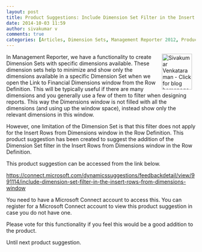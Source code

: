 ```yaml
---
layout: post
title: Product Suggestions: Include Dimension Set Filter in the Insert Rows From Dimensions window
date: 2014-10-03 11:59
author: sivakumar v
comments: true
categories: [Articles, Dimension Sets, Management Reporter 2012, Product Suggestions, Sivakumar Venkataraman, Uncategorized]
---
```

<p style="text-align:left;"><a title="Sivakumar Venkataraman - Click for blog homepage"><img border="0" hspace="10" alt="Sivakumar Venkataraman - Click for blog homepage" src="https://microsofttpd.github.io/assets/0871.sivav.jpg" width="80" align="right" height="95" /></a>In Management Reporter, we have a functionality to create Dimension Sets with specific dimensions available. These dimension sets help to minimize and show only the dimensions available in a specific Dimension Set when we open the Link to Financial Dimensions window from the Row Definition. This will be typically useful if there are many dimensions and you generally use a few of them to filter when designing reports. This way the Dimensions window is not filled with all the dimensions (and using up the window space), instead show only the relevant dimensions in this window.</p>
<p>However, one limitation of the Dimension Set is that this filter does not apply for the Insert Rows from Dimensions window in the Row Definition. This product suggestion has been created to suggest the addition of the Dimension Set filter in the Insert Rows from Dimensions window in the Row Definition.</p>
<p>This product suggestion can be accessed from the link below.</p>
<p><a title="https://connect.microsoft.com/dynamicssuggestions/feedbackdetail/view/991114/include-dimension-set-filter-in-the-insert-rows-from-dimensions-window" href="https://connect.microsoft.com/dynamicssuggestions/feedbackdetail/view/991114/include-dimension-set-filter-in-the-insert-rows-from-dimensions-window" target="_blank">https://connect.microsoft.com/dynamicssuggestions/feedbackdetail/view/991114/include-dimension-set-filter-in-the-insert-rows-from-dimensions-window</a></p>
<p>You need to have a Microsoft Connect account to access this. You can register for a Microsoft Connect account to view this product suggestion in case you do not have one.</p>
<p>Please vote for this functionality if you feel this would be a good addition to the product.</p>
<p>Until next product suggestion.</p>

